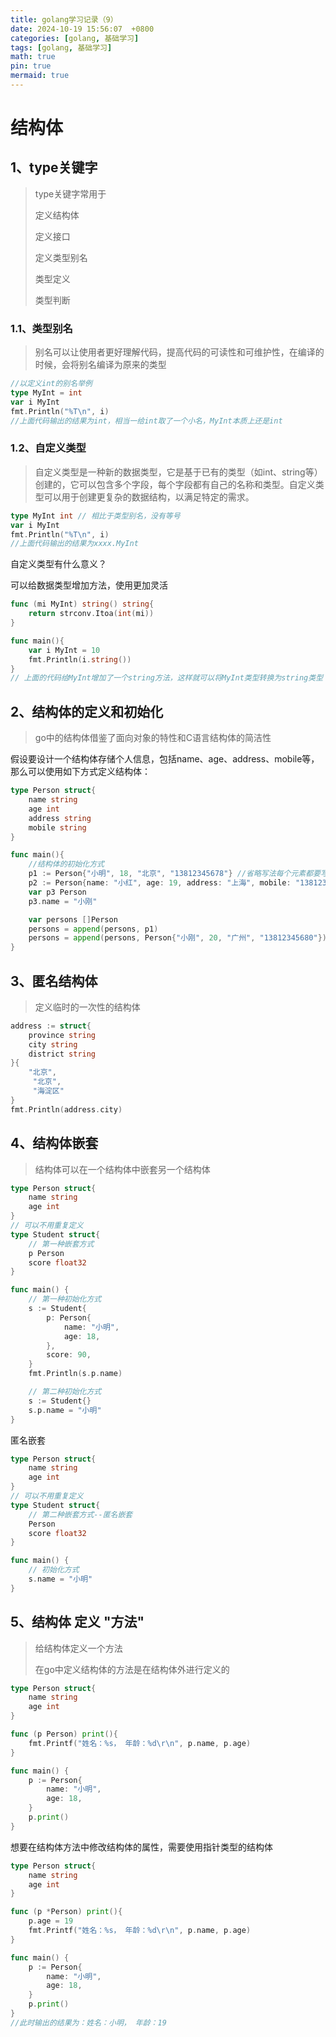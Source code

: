 ```yaml
---
title: golang学习记录（9）
date: 2024-10-19 15:56:07  +0800
categories: [golang, 基础学习]
tags: [golang, 基础学习]
math: true
pin: true
mermaid: true
---
```


# 结构体

## 1、type关键字

> type关键字常用于
> 
> 定义结构体
> 
> 定义接口
> 
> 定义类型别名
>
> 类型定义
>
> 类型判断

### 1.1、类型别名

> 别名可以让使用者更好理解代码，提高代码的可读性和可维护性，在编译的时候，会将别名编译为原来的类型
>

```go
//以定义int的别名举例
type MyInt = int
var i MyInt
fmt.Println("%T\n", i)
//上面代码输出的结果为int，相当一给int取了一个小名，MyInt本质上还是int
```

### 1.2、自定义类型

> 自定义类型是一种新的数据类型，它是基于已有的类型（如int、string等）创建的，它可以包含多个字段，每个字段都有自己的名称和类型。自定义类型可以用于创建更复杂的数据结构，以满足特定的需求。
>

```go
type MyInt int // 相比于类型别名，没有等号
var i MyInt
fmt.Println("%T\n", i)
//上面代码输出的结果为xxxx.MyInt
```

自定义类型有什么意义？

可以给数据类型增加方法，使用更加灵活

```go
func (mi MyInt) string() string{
    return strconv.Itoa(int(mi))
}

func main(){
    var i MyInt = 10
    fmt.Println(i.string())
}
// 上面的代码给MyInt增加了一个string方法，这样就可以将MyInt类型转换为string类型
```

## 2、结构体的定义和初始化

> go中的结构体借鉴了面向对象的特性和C语言结构体的简洁性

假设要设计一个结构体存储个人信息，包括name、age、address、mobile等，那么可以使用如下方式定义结构体：

```go
type Person struct{
    name string
    age int
    address string
    mobile string
}

func main(){
    //结构体的初始化方式
    p1 := Person{"小明", 18, "北京", "13812345678"} //省略写法每个元素都要写
    p2 := Person{name: "小红", age: 19, address: "上海", mobile: "13812345679"} //能够填部分元素，更灵活
    var p3 Person
    p3.name = "小刚"

    var persons []Person
    persons = append(persons, p1)
    persons = append(persons, Person{"小刚", 20, "广州", "13812345680"})
}
```

## 3、匿名结构体

> 定义临时的一次性的结构体
>

```go
address := struct{
    province string
    city string
    district string
}{
    "北京",
     "北京", 
     "海淀区"
}
fmt.Println(address.city)

```

## 4、结构体嵌套

> 结构体可以在一个结构体中嵌套另一个结构体
>

```go
type Person struct{
    name string
    age int
}
// 可以不用重复定义
type Student struct{
    // 第一种嵌套方式
    p Person
    score float32
}

func main() {
    // 第一种初始化方式
    s := Student{
        p: Person{
            name: "小明",
            age: 18,
        },
        score: 90,
    }
    fmt.Println(s.p.name)

    // 第二种初始化方式
    s := Student{}
    s.p.name = "小明"
}
```

匿名嵌套
```go
type Person struct{
    name string
    age int
}
// 可以不用重复定义
type Student struct{
    // 第二种嵌套方式--匿名嵌套
    Person
    score float32
}

func main() {
    // 初始化方式
    s.name = "小明"
}
```

## 5、结构体 定义 "方法"

> 给结构体定义一个方法
>
> 在go中定义结构体的方法是在结构体外进行定义的
> 

```go
type Person struct{
    name string
    age int
}

func (p Person) print(){
    fmt.Printf("姓名：%s， 年龄：%d\r\n", p.name, p.age)
}

func main() {
    p := Person{
        name: "小明",
        age: 18,
    }
    p.print()
}
```

想要在结构体方法中修改结构体的属性，需要使用指针类型的结构体

```go
type Person struct{
    name string
    age int
}

func (p *Person) print(){
    p.age = 19
    fmt.Printf("姓名：%s， 年龄：%d\r\n", p.name, p.age)
}

func main() {
    p := Person{
        name: "小明",
        age: 18,
    }
    p.print()
}
//此时输出的结果为：姓名：小明， 年龄：19
```